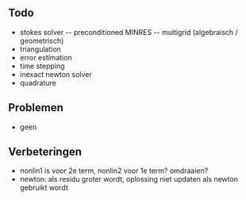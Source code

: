 Todo
-
- stokes solver
-- preconditioned MINRES
-- multigrid (algebraisch / geometrisch)
- triangulation
- error estimation
- time stepping
- inexact newton solver
- quadrature

Problemen
-
- geen



Verbeteringen
-
- nonlin1 is voor 2e term, nonlin2 voor 1e term? omdraaien?
- newton: als residu groter wordt, oplossing niet updaten als newton gebruikt wordt
